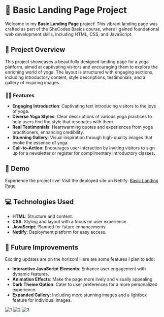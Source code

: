 # 🌟 Basic Landing Page Project

Welcome to my **Basic Landing Page** project! This vibrant landing page was crafted as part of the SheCodes Basics course, where I gained foundational web development skills, including HTML, CSS, and JavaScript. 

## 🎨 Project Overview

This project showcases a beautifully designed landing page for a yoga platform, aimed at captivating visitors and encouraging them to explore the enriching world of yoga. The layout is structured with engaging sections, including introductory content, style descriptions, testimonials, and a gallery of inspiring images.

### 🧘‍♀️ Features

- **Engaging Introduction**: Captivating text introducing visitors to the joys of yoga.
- **Diverse Yoga Styles**: Clear descriptions of various yoga practices to help users find the style that resonates with them.
- **Real Testimonials**: Heartwarming quotes and experiences from yoga practitioners, enhancing credibility.
- **Stunning Gallery**: Visual inspiration through high-quality images that evoke the essence of yoga.
- **Call-to-Action**: Encourages user interaction by inviting visitors to sign up for a newsletter or register for complimentary introductory classes.

## 🚀 Demo

Experience the project live! Visit the deployed site on Netlify: [Basic Landing Page](https://website-basic-landing-page.netlify.app/)

## 💻 Technologies Used

- **HTML**: Structure and content.
- **CSS**: Styling and layout with a focus on user experience.
- **JavaScript**: Planned for future enhancements.
- **Netlify**: Deployment platform for easy access.

## 🌈 Future Improvements

Exciting updates are on the horizon! Here are some features I plan to add:

- **Interactive JavaScript Elements**: Enhance user engagement with dynamic features.
- **Animation Effects**: Make the page more lively and visually appealing.
- **Dark Theme Option**: Cater to user preferences for a more personalized experience.
- **Expanded Gallery**: Including more stunning images and a lightbox feature for individual images.

![1](https://github.com/user-attachments/assets/d4708f29-70e8-4671-acf3-c2520247b101)
![2](https://github.com/user-attachments/assets/8be67025-3e1e-4d8f-8f65-f5eb041d350e)
![3](https://github.com/user-attachments/assets/266a5d44-1c15-4809-bd8a-555e49ffd368)
